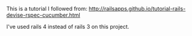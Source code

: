 This is a tutorial I followed from: http://railsapps.github.io/tutorial-rails-devise-rspec-cucumber.html

I've used rails 4 instead of rails 3 on this project.
